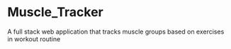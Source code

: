 # Muscle_Tracker
A full stack web application that tracks muscle groups based on exercises in workout routine
